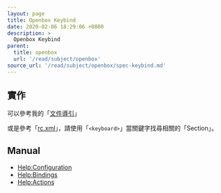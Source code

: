 ```yaml
---
layout: page
title: Openbox Keybind
date: 2020-02-06 18:29:06 +0800
description: >
  Openbox Keybind
parent:
  title: openbox
  url: '/read/subject/openbox'
source_url: '/read/subject/openbox/spec-keybind.md'
---
```



## 實作

可以參考我的「[文件導引](https://github.com/samwhelp/play-ubuntu-18.04-plan/blob/master/prototype/de-box/play-openbox/spec-keybind.md)」

或是參考「[rc.xml](https://github.com/samwhelp/play-ubuntu-18.04-plan/blob/master/prototype/de-box/play-openbox/config/openbox/rc.xml)」，請使用「`<keyboard>`」當關鍵字找尋相關的「Section」。


## Manual

* [Help:Configuration](http://openbox.org/wiki/Help:Configuration#Keyboard)
* [Help:Bindings](http://openbox.org/wiki/Help:Bindings#Key_bindings)
* [Help:Actions](http://openbox.org/wiki/Help:Actions)
